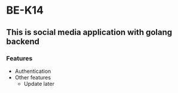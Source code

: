 # BE-K14
##  This is social media application with golang backend
### Features
- Authentication
- Other features
    - Update later